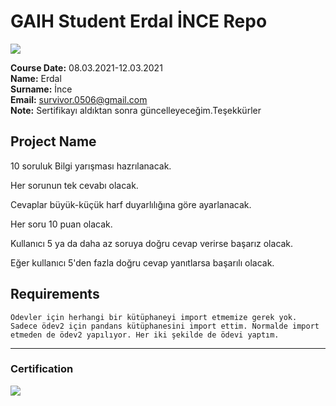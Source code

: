 # GAIH Student Erdal İNCE Repo
![](img/newlogo.png)

**Course Date:** 08.03.2021-12.03.2021  
**Name:** Erdal  
**Surname:** İnce  
**Email:** survivor.0506@gmail.com  
**Note:** Sertifikayı aldıktan sonra güncelleyeceğim.Teşekkürler

  

## Project Name
10 soruluk Bilgi yarışması hazrılanacak.

Her sorunun tek cevabı olacak.

Cevaplar büyük-küçük harf duyarlılığına göre ayarlanacak.

Her soru 10 puan olacak.

Kullanıcı 5 ya da daha az soruya doğru cevap verirse başarız olacak.

Eğer kullanıcı 5'den fazla doğru cevap yanıtlarsa başarılı olacak.


## Requirements
```
Ödevler için herhangi bir kütüphaneyi import etmemize gerek yok. 
Sadece ödev2 için pandans kütüphanesini import ettim. Normalde import etmeden de ödev2 yapılıyor. Her iki şekilde de ödevi yaptım.

```
---

### Certification
![](img/TopLearnerCertificate.png)

